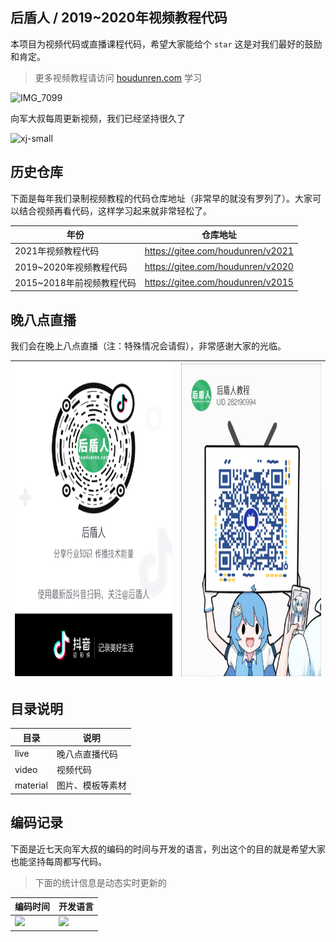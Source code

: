 ## 后盾人 / 2019~2020年视频教程代码

本项目为视频代码或直播课程代码，希望大家能给个 `star` 这是对我们最好的鼓励和肯定。

> 更多视频教程请访问 [ houdunren.com](houdunren.com) 学习

![IMG_7099](./assets/IMG_7099.JPG)



向军大叔每周更新视频，我们已经坚持很久了

![xj-small](./assets/xj-small.png)





## 历史仓库
下面是每年我们录制视频教程的代码仓库地址（非常早的就没有罗列了）。大家可以结合视频再看代码，这样学习起来就非常轻松了。

| 年份                      | 仓库地址                                       |
| ------------------------- | ---------------------------------------------- |
| 2021年视频教程代码        | https://gitee.com/houdunren/v2021 |
| 2019~2020年视频教程代码   | https://gitee.com/houdunren/v2020 |
| 2015~2018年前视频教程代码 | https://gitee.com/houdunren/v2015 |



## 晚八点直播

我们会在晚上八点直播（注：特殊情况会请假），非常感谢大家的光临。

| <img src="./assets/抖音.png" alt="抖音" style="height:500px" /> | <img src="./assets/bilibli.jpg" alt="bilibli" style="height:500px" /> |
| ------------------------------------------------------------ | ------------------------------------------------------------ |



## 目录说明

| 目录     | 说明             |
| -------- | ---------------- |
| live     | 晚八点直播代码   |
| video    | 视频代码         |
| material | 图片、模板等素材 |



## 编码记录

下面是近七天向军大叔的编码的时间与开发的语言，列出这个的目的就是希望大家也能坚持每周都写代码。

> 下面的统计信息是动态实时更新的

| **编码时间**                                                 | **开发语言**                                                 |
| ------------------------------------------------------------ | ------------------------------------------------------------ |
| <img src="https://wakatime.com/share/@houdunren/e20f8fb4-dc01-4898-8ea8-0b6eb0673e5e.png"  /> | <img src="https://wakatime.com/share/@houdunren/32b9163d-c433-47c6-a9aa-e92ab41a52a3.png" /> |

